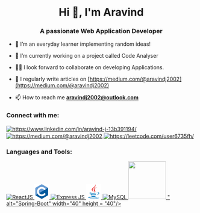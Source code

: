 <h1 align="center">Hi 👋, I'm Aravind</h1>
<h3 align="center">A passionate Web Application Developer</h3>

- 🔭 I’m an everyday learner implementing random ideas!

- 🌱 I’m currently working on a project called Code Analyser

- 👯‍♀️ I look forward to collaborate on developing Applications.

- 📝 I regularly write articles on [https://medium.com/@aravindj2002](https://medium.com/@aravindj2002)

- 📫 How to reach me **aravindj2002@outlook.com**

<h3 align="left">Connect with me:</h3>
<p align="left">
<a href="https://linkedin.com/in/https://www.linkedin.com/in/aravind-j-13b391194/" target="blank">
  <img align="center" src="https://raw.githubusercontent.com/rahuldkjain/github-profile-readme-generator/master/src/images/icons/Social/linked-in-alt.svg" alt="https://www.linkedin.com/in/aravind-j-13b391194/" height="30" width="40" />
</a>
<a href="https://medium.com/https://medium.com/@aravindj2002" target="blank">
  <img align="center" src="https://raw.githubusercontent.com/rahuldkjain/github-profile-readme-generator/master/src/images/icons/Social/medium.svg" alt="https://medium.com/@aravindj2002" height="30" width="40" />
</a>
<a href="https://www.leetcode.com/https://leetcode.com/user6735fh/" target="blank">
  <img align="center" src="https://raw.githubusercontent.com/rahuldkjain/github-profile-readme-generator/master/src/images/icons/Social/leet-code.svg" alt="https://leetcode.com/user6735fh/" height="30" width="40" />
</a>
</p>

<h3 align="left">Languages and Tools:</h3>
<p align="left"> 
  <a href="https://react.dev/" target="_blank" rel="noreferrer"> 
    <img src="https://www.svgrepo.com/show/355190/reactjs.svg" alt="ReactJS" width="40" height="40"/>
  </a> 
  <a href="https://www.cprogramming.com/" target="_blank" rel="noreferrer"> 
    <img src="https://raw.githubusercontent.com/devicons/devicon/master/icons/c/c-original.svg" alt="c" width="40" height="40"/>
  </a> 
  <a href="https://expressjs.com/" target="_blank" rel="noreferrer"> 
    <img src="https://www.svgrepo.com/show/445914/node-js.svg" alt="Express JS" width="40" height="40"/> 
  </a> 

 
  <a href="https://www.java.com/" target="_blank" rel="noreferrer">
    <img src="https://raw.githubusercontent.com/devicons/devicon/master/icons/java/java-original.svg" alt="java" width="40" height="40"/> 
  </a> 
  <a href="https://www.mysql.com/" target="_blank" rel="noreferrer"> 
    <img src="https://www.svgrepo.com/show/331761/sql-database-sql-azure.svg" alt="MySQL" width="40" height="40"/>
  </a> 
  <a href="https://spring.io/projects/spring-boot" target="_blank" rel="noreferrer"> 
    <img src="<svg xmlns="http://www.w3.org/2000/svg" x="0px" y="0px" width="100" height="100" viewBox="0 0 80 80">
<path fill="#fff" d="M77.286,34.511l-13.88-24.04c-1.96-3.39-5.61-5.5-9.53-5.5h-27.76c-3.92,0-7.57,2.11-9.53,5.5 l-13.88,24.04c-1.96,3.39-1.96,7.61,0,11l13.88,24.04c1.96,3.4,5.61,5.5,9.53,5.5h27.76c3.92,0,7.57-2.1,9.53-5.5l13.88-24.04 C79.246,42.121,79.246,37.901,77.286,34.511z M54.876,53.761c-3.58,3.97-8.49,6.31-13.83,6.59c-0.36,0.02-0.71,0.03-1.07,0.03 c-4.95,0-9.66-1.8-13.37-5.14c-8.2-7.38-8.87-20.06-1.48-28.27c0.57-0.63,1.18-1.23,1.83-1.78c1.25-1.08,3.14-0.94,4.23,0.32 c1.08,1.25,0.93,3.15-0.33,4.23c-0.44,0.38-0.87,0.8-1.27,1.25c-5.17,5.74-4.71,14.62,1.04,19.79c2.78,2.51,6.36,3.78,10.11,3.58 c3.74-0.2,7.18-1.84,9.68-4.62c5.17-5.74,4.7-14.62-1.04-19.79c-1.23-1.11-1.33-3.01-0.22-4.24c1.11-1.23,3-1.33,4.24-0.22 C61.596,32.871,62.256,45.551,54.876,53.761z M36.996,38.981v-16.96c0-1.66,1.35-3,3-3c1.66,0,3,1.34,3,3v16.96c0,1.65-1.34,3-3,3 c-0.82,0-1.58-0.34-2.12-0.88C37.336,40.561,36.996,39.801,36.996,38.981z M52.116,128.721l-6.2-10.5 c-0.56-0.95-1.35-1.73-2.27-2.27l-0.16-0.28h-0.34c-0.87-0.42-1.84-0.65-2.83-0.65h-12.63c-1,0-1.96,0.23-2.83,0.65h-0.44 l-0.22,0.37c-0.85,0.54-1.58,1.28-2.11,2.18l-6.2,10.5c-0.57,0.97-0.87,2.04-0.9,3.12l-0.1,0.18l0.1,0.18 c0.03,1.08,0.33,2.15,0.9,3.12l6.2,10.5c0.53,0.9,1.26,1.64,2.12,2.18l0.21,0.36h0.42c0.88,0.43,1.84,0.66,2.85,0.66h12.63 c1,0,1.97-0.23,2.85-0.66h0.32l0.15-0.26c0.93-0.55,1.72-1.32,2.28-2.28l6.2-10.5c0.6-1.02,0.9-2.16,0.9-3.3 S52.716,129.741,52.116,128.721z M29.676,137.091c2.66,2.4,6.78,2.18,9.17-0.48c2.4-2.66,2.18-6.78-0.48-9.17 c-0.62-0.56-0.67-1.51-0.11-2.12c0.55-0.62,1.5-0.67,2.12-0.11c3.89,3.5,4.2,9.52,0.7,13.41c-1.87,2.08-4.46,3.14-7.06,3.14 c-2.27,0-4.54-0.81-6.35-2.44c-3.89-3.5-4.21-9.52-0.7-13.41c0.27-0.3,0.56-0.59,0.86-0.85c0.63-0.54,1.58-0.46,2.12,0.16 c0.54,0.63,0.47,1.58-0.16,2.12c-0.21,0.18-0.41,0.37-0.6,0.58C26.796,130.581,27.016,134.701,29.676,137.091z M32.516,130.521v-7 c0-0.83,0.68-1.5,1.5-1.5c0.83,0,1.5,0.67,1.5,1.5v7c0,0.83-0.67,1.5-1.5,1.5C33.196,132.021,32.516,131.351,32.516,130.521z M47.146,197.481c-0.07-0.77-0.3-1.52-0.7-2.21l-4.33-7.5c-0.4-0.7-0.94-1.28-1.58-1.73l-0.3-0.52h-0.6 c-0.71-0.33-1.48-0.5-2.28-0.5h-8.66c-0.8,0-1.57,0.17-2.28,0.5h-0.6l-0.3,0.52c-0.64,0.45-1.18,1.03-1.58,1.73l-4.33,7.5 c-0.4,0.69-0.63,1.44-0.7,2.21l-0.3,0.52l0.29,0.51c0.07,0.78,0.3,1.56,0.71,2.26l4.33,7.5c0.41,0.71,0.97,1.31,1.62,1.76 l0.26,0.45h0.51c0.73,0.35,1.54,0.54,2.37,0.54h8.66c0.83,0,1.64-0.19,2.37-0.54h0.51l0.26-0.45c0.65-0.45,1.21-1.05,1.62-1.76 l4.33-7.5c0.41-0.7,0.64-1.48,0.71-2.26l0.29-0.51L47.146,197.481z M30.056,201.531c1.82,1.63,4.63,1.49,6.26-0.33 c1.64-1.82,1.49-4.62-0.33-6.26c-0.46-0.42-0.49-1.13-0.08-1.59c0.42-0.46,1.13-0.5,1.59-0.08c2.74,2.46,2.96,6.7,0.5,9.44 c-1.2,1.32-2.84,2.11-4.62,2.2c-0.12,0.01-0.24,0.01-0.36,0.01c-1.65,0-3.23-0.6-4.46-1.72c-1.33-1.19-2.11-2.83-2.21-4.61 c-0.09-1.79,0.52-3.5,1.71-4.83c0.19-0.21,0.39-0.41,0.61-0.59c0.47-0.41,1.18-0.35,1.59,0.12c0.4,0.47,0.35,1.18-0.12,1.58 c-0.15,0.13-0.28,0.26-0.41,0.4c-0.79,0.88-1.19,2.01-1.13,3.2C28.656,199.651,29.176,200.741,30.056,201.531z M31.896,197.871 v-5.73c0-0.62,0.51-1.12,1.13-1.12s1.12,0.5,1.12,1.12v5.73c0,0.62-0.5,1.13-1.12,1.13S31.896,198.491,31.896,197.871z M39.656,241.651c-0.05-0.49-0.21-0.97-0.47-1.41l-2.05-3.49c-0.26-0.43-0.6-0.8-1.01-1.08l-0.18-0.3h-0.34 c-0.46-0.23-0.97-0.35-1.49-0.35h-4.22c-0.52,0-1.03,0.12-1.49,0.35h-0.26l-0.13,0.22c-0.46,0.28-0.85,0.68-1.13,1.16l-2.06,3.49 c-0.29,0.49-0.45,1.02-0.48,1.57l-0.11,0.19l0.11,0.19c0.02,0.56,0.18,1.11,0.48,1.61l2.06,3.49c0.29,0.49,0.69,0.9,1.17,1.19 l0.09,0.15h0.18c0.48,0.26,1.02,0.39,1.57,0.39h4.22c0.56,0,1.1-0.14,1.58-0.39h0.25l0.14-0.23c0.42-0.28,0.78-0.66,1.05-1.11 l2.05-3.49c0.27-0.45,0.43-0.95,0.47-1.46l0.2-0.34L39.656,241.651z M30.386,243.911c0.48,0.44,1.08,0.66,1.74,0.62 c0.64-0.03,1.24-0.32,1.67-0.8c0.43-0.47,0.65-1.09,0.62-1.74c-0.04-0.64-0.32-1.23-0.8-1.67c-0.25-0.22-0.27-0.6-0.04-0.84 c0.22-0.25,0.6-0.27,0.84-0.05c0.72,0.65,1.14,1.53,1.19,2.5c0.06,0.96-0.27,1.89-0.92,2.61c-0.64,0.72-1.53,1.14-2.5,1.19h-0.19 c-0.89,0-1.75-0.32-2.41-0.92c-0.72-0.65-1.15-1.54-1.2-2.5c-0.05-0.97,0.28-1.89,0.93-2.61c0.1-0.11,0.21-0.22,0.32-0.32 c0.25-0.22,0.63-0.19,0.85,0.06c0.22,0.25,0.19,0.63-0.06,0.84c-0.08,0.07-0.15,0.14-0.22,0.22c-0.43,0.48-0.65,1.1-0.62,1.74 C29.626,242.891,29.906,243.481,30.386,243.911z M31.396,242.021v-2.95c0-0.33,0.27-0.6,0.6-0.6c0.34,0,0.6,0.27,0.6,0.6v2.95 c0,0.33-0.26,0.6-0.6,0.6C31.666,242.621,31.396,242.351,31.396,242.021z"></path><path fill="#bae0bd" d="M76.416,35.011l-13.88-24.04c-1.78-3.09-5.09-5-8.66-5h-27.76c-3.57,0-6.88,1.91-8.66,5 l-13.88,24.04c-1.79,3.1-1.79,6.91,0,10l13.88,24.04c1.78,3.1,5.09,5,8.66,5h27.76c3.57,0,6.88-1.9,8.66-5l13.88-24.04 C78.206,41.921,78.206,38.111,76.416,35.011z M54.876,53.761c-3.58,3.97-8.49,6.31-13.83,6.59c-0.36,0.02-0.71,0.03-1.07,0.03 c-4.95,0-9.66-1.8-13.37-5.14c-8.2-7.38-8.87-20.06-1.48-28.27c0.57-0.63,1.18-1.23,1.83-1.78c1.25-1.08,3.14-0.94,4.23,0.32 c1.08,1.25,0.93,3.15-0.33,4.23c-0.44,0.38-0.87,0.8-1.27,1.25c-5.17,5.74-4.71,14.62,1.04,19.79c2.78,2.51,6.36,3.78,10.11,3.58 c3.74-0.2,7.18-1.84,9.68-4.62c5.17-5.74,4.7-14.62-1.04-19.79c-1.23-1.11-1.33-3.01-0.22-4.24c1.11-1.23,3-1.33,4.24-0.22 C61.596,32.871,62.256,45.551,54.876,53.761z M42.996,22.021v16.96c0,1.65-1.34,3-3,3c-0.82,0-1.58-0.34-2.12-0.88 c-0.54-0.54-0.88-1.3-0.88-2.12v-16.96c0-1.66,1.35-3,3-3C41.656,19.021,42.996,20.361,42.996,22.021z"></path><path fill="#5e9c76" d="M77.286,34.511l-13.88-24.04c-1.96-3.39-5.61-5.5-9.53-5.5h-27.76c-3.92,0-7.57,2.11-9.53,5.5 l-13.88,24.04c-1.96,3.39-1.96,7.61,0,11l13.88,24.04c1.96,3.4,5.61,5.5,9.53,5.5h27.76c3.92,0,7.57-2.1,9.53-5.5l13.88-24.04 C79.246,42.121,79.246,37.901,77.286,34.511z M53.876,73.051h-27.76c-3.21,0-6.19-1.72-7.8-4.5l-13.88-24.04 c-1.6-2.77-1.6-6.22,0-9l13.88-24.04c1.61-2.78,4.59-4.5,7.8-4.5h27.76c3.21,0,6.19,1.72,7.8,4.5l13.88,24.04 c1.6,2.78,1.6,6.23,0,9l-13.88,24.04C60.066,71.331,57.086,73.051,53.876,73.051z"></path>
</svg>" alt="Spring-Boot" width="40" height = "40"/>
  </a> 
</p>
